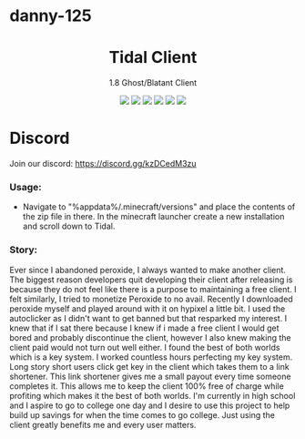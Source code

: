# danny-125

<div align="center">
	
</div>

<h1 align="center">
	Tidal Client
</h1>

<p align="center">
	1.8 Ghost/Blatant Client
</p>

<div align="center">
  <a href="https://github.com/danny-125/Peroxide/releases/latest"><img src="https://img.shields.io/github/v/release/danny-125/Peroxide"></a>
  <img src="https://img.shields.io/github/last-commit/danny-125/Tidal">
  <img src="https://img.shields.io/github/commit-activity/m/danny-125/Tidal">
  <img src="https://img.shields.io/github/languages/code-size/danny-125/Peroxide">
  <img src="https://img.shields.io/tokei/lines/github/danny-125/Peroxide">
  <img src="https://img.shields.io/github/downloads/danny-125/Tidal/total">
	

</div>

# Discord
Join our discord: 
https://discord.gg/kzDCedM3zu

### Usage:
- Navigate to "%appdata%/.minecraft/versions" and place the contents of the zip file in there. In the minecraft launcher create a new installation and scroll down
to Tidal.

### Story:
Ever since I abandoned peroxide, I always wanted to make another client. The biggest reason developers quit developing their client after releasing is because they
do not feel like there is a purpose to maintaining a free client. I felt similarly, I tried to monetize Peroxide to no avail. Recently I downloaded peroxide myself
and played around with it on hypixel a little bit. I used the autoclicker as I didn't want to get banned but that resparked my interest. I knew that if I sat there
because I knew if i made a free client I would get bored and probably discontinue the client, however I also knew making the client paid would not turn out well either.
I found the best of both worlds which is a key system. I worked countless hours perfecting my key system. Long story short users click get key in the client which takes
them to a link shortener. This link shortener gives me a small payout every time someone completes it. This allows me to keep the client 100% free of charge while profiting
which makes it the best of both worlds. I'm currently in high school and I aspire to go to college one day and I desire to use this project to help build up savings
for when the time comes to go college. Just using the client greatly benefits me and every user matters.
